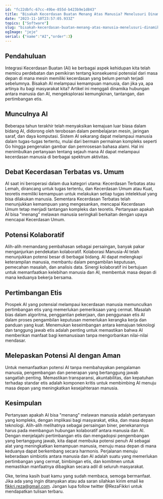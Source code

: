 ```yaml
---
id: "fc22dbfc-67cc-49be-855d-b423b9e1d843"
title: "Bisakah Kecerdasan Buatan Menang Atas Manusia? Menelusuri Dinamika Interaksi Antara Manusia dan Kecerdasan Buatan"
date: "2023-11-10T23:57:05.933Z"
topics: ["Software"]
slug: "bisakah-kecerdasan-buatan-menang-atas-manusia-menelusuri-dinamika-interaksi-antara-manusia-dan-kecerdasan-buatan"
ogImage: "jeje"
serial: {"name":"AI","order":3}
---
```


## Pendahuluan

Integrasi Kecerdasan Buatan (AI) ke berbagai aspek kehidupan kita telah memicu perdebatan dan pemikiran tentang konsekuensi potensial dari masa depan di mana mesin memiliki kecerdasan yang belum pernah terjadi sebelumnya. Bisakah AI melampaui kemampuan manusia, dan jika ya, apa artinya itu bagi masyarakat kita? Artikel ini menggali dinamika hubungan antara manusia dan AI, mengeksplorasi kemungkinan, tantangan, dan pertimbangan etis.

## Munculnya AI

Beberapa tahun terakhir telah menyaksikan kemajuan luar biasa dalam bidang AI, didorong oleh terobosan dalam pembelajaran mesin, jaringan saraf, dan daya komputasi. Sistem AI sekarang dapat melampaui manusia dalam tugas-tugas tertentu, mulai dari bermain permainan kompleks seperti Go hingga pengenalan gambar dan pemrosesan bahasa alami. Hal ini menimbulkan pertanyaan tentang sejauh mana AI dapat melampaui kecerdasan manusia di berbagai spektrum aktivitas.

## Debat Kecerdasan Terbatas vs. Umum

AI saat ini beroperasi dalam dua kategori utama: Kecerdasan Terbatas atau Lemah, dirancang untuk tugas tertentu, dan Kecerdasan Umum atau Kuat, teoretis memiliki kemampuan untuk melakukan setiap tugas intelektual yang bisa dilakukan manusia. Sementara Kecerdasan Terbatas telah menunjukkan kemampuan yang mengesankan, mencapai Kecerdasan Umum tetap menjadi tantangan kompleks dan teoretis. Pertanyaan apakah AI bisa "menang" melawan manusia seringkali berkaitan dengan upaya mencapai Kecerdasan Umum.

## Potensi Kolaboratif

Alih-alih memandang pembahasan sebagai persaingan, banyak pakar menganjurkan pendekatan kolaboratif. Kolaborasi Manusia-AI telah menunjukkan potensi besar di berbagai bidang. AI dapat melengkapi keterampilan manusia, membantu dalam pengambilan keputusan, pemecahan masalah, dan analisis data. Sinergi kolaboratif ini bertujuan untuk memanfaatkan kelebihan manusia dan AI, membentuk masa depan di mana keduanya bekerja bersama.

## Pertimbangan Etis

Prospek AI yang potensial melampaui kecerdasan manusia memunculkan pertimbangan etis yang memerlukan pemeriksaan yang cermat. Masalah bias dalam algoritma, penggantian pekerjaan, dan penggunaan etis AI dalam proses pengambilan keputusan memerlukan kerangka kerja dan panduan yang kuat. Menemukan keseimbangan antara kemajuan teknologi dan tanggung jawab etis adalah penting untuk memastikan bahwa AI memberikan manfaat bagi kemanusiaan tanpa mengorbankan nilai-nilai mendasar.

## Melepaskan Potensi AI dengan Aman

Untuk memanfaatkan potensi AI tanpa membahayakan pengalaman manusia, pengembangan dan penerapan yang bertanggung jawab sangatlah penting. Memastikan transparansi, akuntabilitas, dan kepatuhan terhadap standar etis adalah komponen kritis untuk membimbing AI menuju masa depan yang meningkatkan kesejahteraan manusia.

## Kesimpulan

Pertanyaan apakah AI bisa "menang" melawan manusia adalah pertanyaan yang kompleks, dengan implikasi bagi masyarakat, etika, dan masa depan teknologi. Alih-alih melihatnya sebagai persaingan biner, penekanannya harus pada membangun hubungan kolaboratif antara manusia dan AI. Dengan menjelajahi pertimbangan etis dan mengadopsi pengembangan yang bertanggung jawab, kita dapat membuka potensi penuh AI sebagai alat yang meningkatkan kemampuan manusia, menuju masa depan di mana keduanya dapat berkembang secara harmonis. Perjalanan menuju keberadaan simbiotis antara manusia dan AI adalah suatu yang memerlukan pertimbangan yang cermat, bimbingan etis, dan komitmen untuk memastikan manfaatnya dibagikan secara adil di seluruh masyarakat.

Oke, terima kasih buat kamu yang sudah membaca, semoga bermanfaat. Jika ada yang ingin ditanyakan atau ada saran silahkan kirim email ke fikkri.reza@gmail.com. Jangan lupa follow twitter @RezaFikkri untuk mendapatkan tulisan terbaru.
